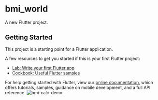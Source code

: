 # bmi_world

A new Flutter project.

## Getting Started

This project is a starting point for a Flutter application.

A few resources to get you started if this is your first Flutter project:

- [Lab: Write your first Flutter app](https://flutter.dev/docs/get-started/codelab)
- [Cookbook: Useful Flutter samples](https://flutter.dev/docs/cookbook)

For help getting started with Flutter, view our
[online documentation](https://flutter.dev/docs), which offers tutorials,
samples, guidance on mobile development, and a full API reference.
![bmi-calc-demo](https://user-images.githubusercontent.com/53389091/143663051-b50d8d59-b5c5-4e1c-afc9-e5ac830c52a3.gif)
